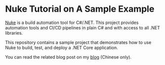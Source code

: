 ﻿# Nuke Tutorial on A Sample Example

[Nuke](httsp://nuke.build) is a build automation tool for C#/.NET. This project provides automation tools and CI/CD pipelines in plain C# and with access to all .NET libraries.

This repository contains a sample project that demonstrates how to use Nuke to build, test, and deploy a .NET Core application.

You can read the related blog post on my [blog](https://blog.davidwang.org) (Chinese only).
